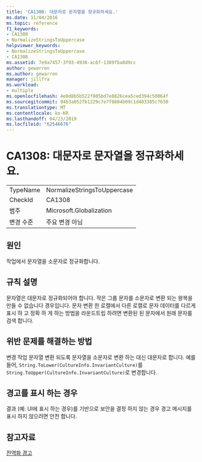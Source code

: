 ```yaml
---
title: 'CA1308: 대문자로 문자열을 정규화하세요.'
ms.date: 11/04/2016
ms.topic: reference
f1_keywords:
- CA1308
- NormalizeStringsToUppercase
helpviewer_keywords:
- NormalizeStringsToUppercase
- CA1308
ms.assetid: 7e9a7457-3f93-4938-ac6f-1389fba8d9cc
author: gewarren
ms.author: gewarren
manager: jillfra
ms.workload:
- multiple
ms.openlocfilehash: 4e8d8b5b522f805bd7e8826cea5ced394c50064f
ms.sourcegitcommit: 94b3a052fb1229c7e7f8804b09c1d403385c7630
ms.translationtype: MT
ms.contentlocale: ko-KR
ms.lasthandoff: 04/23/2019
ms.locfileid: "62546676"
---
```

# <a name="ca1308-normalize-strings-to-uppercase"></a>CA1308: 대문자로 문자열을 정규화하세요.

|||
|-|-|
|TypeName|NormalizeStringsToUppercase|
|CheckId|CA1308|
|범주|Microsoft.Globalization|
|변경 수준|주요 변경 아님|

## <a name="cause"></a>원인
 작업에서 문자열을 소문자로 정규화합니다.

## <a name="rule-description"></a>규칙 설명
 문자열은 대문자로 정규화되어야 합니다. 작은 그룹 문자를 소문자로 변환 되는 왕복을 만들 수 없습니다 경우입니다. 문자 변환 한 로캘에서 다른 로캘로 문자 데이터를 다르게 표시 하 고 정확 하 게 하는 방법을 라운드트립 하려면 변환된 된 문자에서 원래 문자를 검색 합니다.

## <a name="how-to-fix-violations"></a>위반 문제를 해결하는 방법
 변경 작업 문자열 변환 되도록 문자열을 소문자로 변환 하는 대신 대문자로 합니다. 예를 들어, `String.ToLower(CultureInfo.InvariantCulture)`를 `String.ToUpper(CultureInfo.InvariantCulture)`로 변경합니다.

## <a name="when-to-suppress-warnings"></a>경고를 표시 하는 경우
 결과 (예: UI에 표시 하는 경우)를 기반으로 보안을 결정 하지 않는 경우 경고 메시지를 표시 하지 않으려면 안전 합니다.

## <a name="see-also"></a>참고자료
 [전역화 경고](../code-quality/globalization-warnings.md)